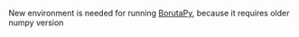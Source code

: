 New environment is needed for running [BorutaPy](https://github.com/scikit-learn-contrib/boruta_py), because it requires older numpy version